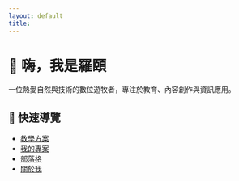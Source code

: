 ```yaml
---
layout: default
title: 
---
```


<h1>👋 嗨，我是羅頤</h1>

<p>一位熱愛自然與技術的數位遊牧者，專注於教育、內容創作與資訊應用。</p>

<h2>📌 快速導覽</h2>
<ul>
  <li><a href="/courses/">教學方案</a></li>
  <li><a href="/projects/">我的專案</a></li>
  <li><a href="/blog/">部落格</a></li>
  <li><a href="/about/">關於我</a></li>
</ul>
